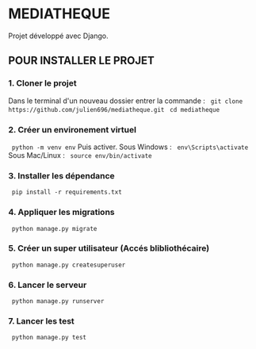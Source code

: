 # MEDIATHEQUE
Projet développé avec Django.

## POUR INSTALLER LE PROJET
### 1. Cloner le projet
Dans le terminal d'un nouveau dossier entrer la commande :
``` git clone https://github.com/julien696/mediatheque.git``` 
``` cd mediatheque```

### 2. Créer un environement virtuel
``` python -m venv env```
Puis activer.
Sous Windows :
``` env\Scripts\activate```
Sous Mac/Linux :
``` source env/bin/activate```

### 3. Installer les dépendance
``` pip install -r requirements.txt```

### 4. Appliquer les migrations
``` python manage.py migrate```

### 5. Créer un super utilisateur (Accés blibliothécaire)
``` python manage.py createsuperuser```

### 6. Lancer le serveur
``` python manage.py runserver```

### 7. Lancer les test
``` python manage.py test```